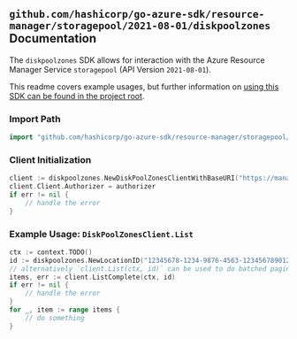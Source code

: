 
## `github.com/hashicorp/go-azure-sdk/resource-manager/storagepool/2021-08-01/diskpoolzones` Documentation

The `diskpoolzones` SDK allows for interaction with the Azure Resource Manager Service `storagepool` (API Version `2021-08-01`).

This readme covers example usages, but further information on [using this SDK can be found in the project root](https://github.com/hashicorp/go-azure-sdk/tree/main/docs).

### Import Path

```go
import "github.com/hashicorp/go-azure-sdk/resource-manager/storagepool/2021-08-01/diskpoolzones"
```


### Client Initialization

```go
client := diskpoolzones.NewDiskPoolZonesClientWithBaseURI("https://management.azure.com")
client.Client.Authorizer = authorizer
if err != nil {
	// handle the error
}
```


### Example Usage: `DiskPoolZonesClient.List`

```go
ctx := context.TODO()
id := diskpoolzones.NewLocationID("12345678-1234-9876-4563-123456789012", "locationValue")
// alternatively `client.List(ctx, id)` can be used to do batched pagination
items, err := client.ListComplete(ctx, id)
if err != nil {
	// handle the error
}
for _, item := range items {
	// do something
}
```
